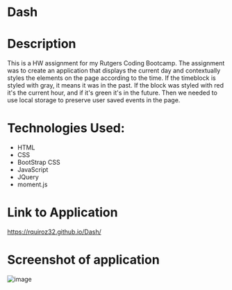 # Dash

# Description
This is a HW assignment for my Rutgers Coding Bootcamp. The assignment was to create an application that displays the current day and contextually styles the elements on the page according to the time. If the timeblock is styled with gray, it means it was in the past. If the block was styled with red it's the current hour, and if it's green it's in the future. Then we needed to use local storage to preserve user saved events in the page. 

# Technologies Used:
- HTML
- CSS
- BootStrap CSS
- JavaScript
- JQuery
- moment.js


# Link to Application
https://rquiroz32.github.io/Dash/

# Screenshot of application
![image](https://user-images.githubusercontent.com/69278850/96394142-4759e000-118f-11eb-9b79-245160b4c1e0.png)
